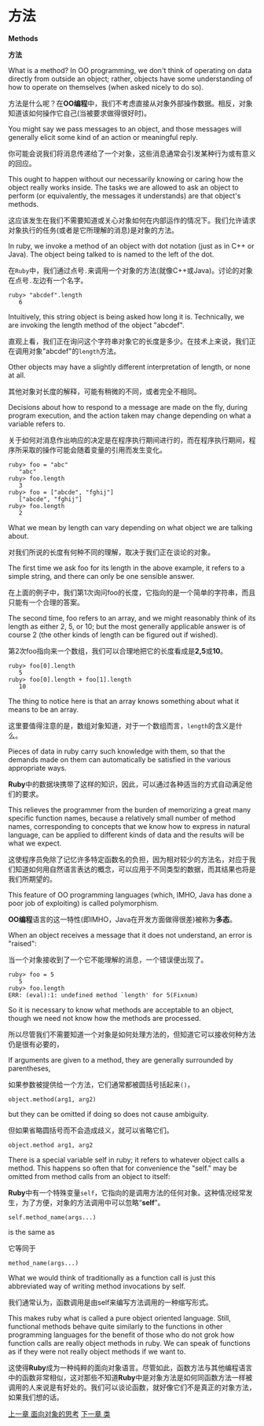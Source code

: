 # 方法
**Methods**

**方法**

What is a method? In OO programming, we don't think of operating on data directly from outside an object; rather, objects have some understanding of how to operate on themselves (when asked nicely to do so). 

方法是什么呢？在**OO编程**中，我们不考虑直接从对象外部操作数据。相反，对象知道该如何操作它自己(当被要求做得很好时)。

You might say we pass messages to an object, and those messages will generally elicit some kind of an action or meaningful reply. 

你可能会说我们将消息传递给了一个对象，这些消息通常会引发某种行为或有意义的回应。

This ought to happen without our necessarily knowing or caring how the object really works inside. The tasks we are allowed to ask an object to perform (or equivalently, the messages it understands) are that object's methods.

这应该发生在我们不需要知道或关心对象如何在内部运作的情况下。我们允许请求对象执行的任务(或者是它所理解的消息)是对象的方法。

In ruby, we invoke a method of an object with dot notation (just as in C++ or Java). The object being talked to is named to the left of the dot.

在`Ruby`中，我们通过点号`.`来调用一个对象的方法(就像C++或Java)。讨论的对象在点号`.`左边有一个名字。

```
ruby> "abcdef".length
   6
```

Intuitively, this string object is being asked how long it is. Technically, we are invoking the length method of the object "abcdef".

直观上看，我们正在询问这个字符串对象它的长度是多少。在技术上来说，我们正在调用对象"abcdef"的`length`方法。

Other objects may have a slightly different interpretation of length, or none at all. 

其他对象对长度的解释，可能有稍微的不同，或者完全不相同。

Decisions about how to respond to a message are made on the fly, during program execution, and the action taken may change depending on what a variable refers to.

关于如何对消息作出响应的决定是在程序执行期间进行的，而在程序执行期间，程序所采取的操作可能会随着变量的引用而发生变化。

```
ruby> foo = "abc"
   "abc"
ruby> foo.length
   3
ruby> foo = ["abcde", "fghij"]
   ["abcde", "fghij"]
ruby> foo.length
   2
```

What we mean by length can vary depending on what object we are talking about. 

对我们所说的长度有何种不同的理解，取决于我们正在谈论的对象。

The first time we ask foo for its length in the above example, it refers to a simple string, and there can only be one sensible answer. 

在上面的例子中，我们第1次询问foo的长度，它指向的是一个简单的字符串，而且只能有一个合理的答案。

The second time, foo refers to an array, and we might reasonably think of its length as either 2, 5, or 10; but the most generally applicable answer is of course 2 (the other kinds of length can be figured out if wished).

第2次foo指向来一个数组，我们可以合理地把它的长度看成是**2,5**或**10**。

```
ruby> foo[0].length
   5
ruby> foo[0].length + foo[1].length
   10
```

The thing to notice here is that an array knows something about what it means to be an array.

这里要值得注意的是，数组对象知道，对于一个数组而言，`length`的含义是什么。

Pieces of data in ruby carry such knowledge with them, so that the demands made on them can automatically be satisfied in the various appropriate ways. 

**Ruby**中的数据块携带了这样的知识，因此，可以通过各种适当的方式自动满足他们的要求。

This relieves the programmer from the burden of memorizing a great many specific function names, because a relatively small number of method names, corresponding to concepts that we know how to express in natural language, can be applied to different kinds of data and the results will be what we expect. 

这使程序员免除了记忆许多特定函数名的负担，因为相对较少的方法名，对应于我们知道如何用自然语言表达的概念，可以应用于不同类型的数据，而其结果也将是我们所期望的。

This feature of OO programming languages (which, IMHO, Java has done a poor job of exploiting) is called polymorphism.

**OO编程**语言的这一特性(即IMHO，Java在开发方面做得很差)被称为**多态**。

When an object receives a message that it does not understand, an error is "raised":

当一个对象接收到了一个它不能理解的消息，一个错误便出现了。

```
ruby> foo = 5
   5
ruby> foo.length
ERR: (eval):1: undefined method `length' for 5(Fixnum)
```

So it is necessary to know what methods are acceptable to an object, though we need not know how the methods are processed.

所以尽管我们不需要知道一个对象是如何处理方法的，但知道它可以接收何种方法仍是很有必要的，

If arguments are given to a method, they are generally surrounded by parentheses,

如果参数被提供给一个方法，它们通常都被圆括号括起来`()`，

```
object.method(arg1, arg2)
```

but they can be omitted if doing so does not cause ambiguity.

但如果省略圆括号而不会造成歧义，就可以省略它们。

```
object.method arg1, arg2
```
There is a special variable self in ruby; it refers to whatever object calls a method. This happens so often that for convenience the "self." may be omitted from method calls from an object to itself:

**Ruby**中有一个特殊变量`self`，它指向的是调用方法的任何对象。这种情况经常发生，为了方便，对象的方法调用中可以忽略“**self**”。

```
self.method_name(args...)
```

is the same as

它等同于

```
method_name(args...)
```

What we would think of traditionally as a function call is just this abbreviated way of writing method invocations by self. 

我们通常认为，函数调用是由self来编写方法调用的一种缩写形式。

This makes ruby what is called a pure object oriented language. Still, functional methods behave quite similarly to the functions in other programming languages for the benefit of those who do not grok how function calls are really object methods in ruby. We can speak of functions as if they were not really object methods if we want to.

这使得**Ruby**成为一种纯粹的面向对象语言。尽管如此，函数方法与其他编程语言中的函数非常相似，这对那些不知道**Ruby**中是对象方法是如何同函数方法一样被调用的人来说是有好处的。我们可以谈论函数，就好像它们不是真正的对象方法，如果我们想的话。

[上一章 面向对象的思考](./oothinking.md "Object-oriented thinking")
[下一章 类](./classes.md "Classes")
